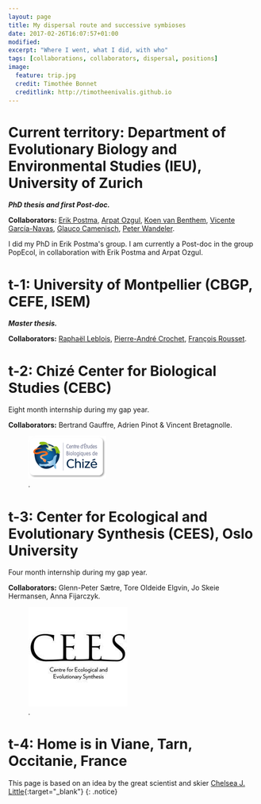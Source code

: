 ```yaml
---
layout: page
title: My dispersal route and successive symbioses
date: 2017-02-26T16:07:57+01:00
modified:
excerpt: "Where I went, what I did, with who"
tags: [collaborations, collaborators, dispersal, positions]
image:
  feature: trip.jpg
  credit: Timothée Bonnet
  creditlink: http://timotheenivalis.github.io
---
```


# **Current territory:** Department of Evolutionary Biology and Environmental Studies (IEU), University of Zurich
__*PhD thesis and first Post-doc.*__

**Collaborators:** [Erik Postma](http://erikpostma.net/index.html), [Arpat Ozgul](http://www.popecol.org/team/arpat-ozgul/), [Koen van Benthem](http://www.popecol.org/team/koen-van-benthem/), [Vicente García-Navas](http://vicentegarcianavas.weebly.com/), [Glauco Camenisch](http://independent.academia.edu/GlaucoCamenisch), [Peter Wandeler](http://www.fr.ch/mhn/de/pub/museum/museums_mannschaft.htm).

I did my PhD in Erik Postma's group. I am currently a Post-doc in the group PopEcol, in collaboration with Erik Postma and Arpat Ozgul.

# **t-1:** University of Montpellier (CBGP, CEFE, ISEM)
__*Master thesis.*__

**Collaborators:** [Raphaël Leblois](http://raphael.leblois.free.fr/), [Pierre-André Crochet](https://www.researchgate.net/profile/Pierre-Andre_Crochet), [François Rousset](http://www.isem.univ-montp2.fr/recherche/teams/evolutionary-genetics/staff/roussetfrancois/?lang=en).

# **t-2:** Chizé Center for Biological Studies (CEBC)
Eight month internship during my gap year.

**Collaborators:** Bertrand Gauffre, Adrien Pinot & Vincent Bretagnolle.
<figure>
	<a href="http://www.cebc.cnrs.fr/GB_index.htm"><img src="/images/logo_CEBC.png"></a>
	<figcaption><a href="" title="CEBC"></a>.</figcaption>
</figure>


# **t-3:** Center for Ecological and Evolutionary Synthesis (CEES), Oslo University
Four  month internship during my gap year.

**Collaborators:**
 Glenn-Peter Sætre, Tore Oldeide Elgvin, Jo Skeie Hermansen, Anna Fijarczyk.

<figure>
	<a href="http://www.cebc.cnrs.fr/GB_index.htm"><img src="/images/cees.jpg"></a>
	<figcaption><a href="" title="CEES"></a>.</figcaption>
</figure>

# **t-4:** Home is in Viane, Tarn, Occitanie, France



This page is based on an idea by the great scientist and skier [Chelsea J. Little](https://chelseajeanlittle.com/){:target="_blank"}
{: .notice}
